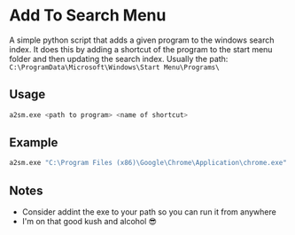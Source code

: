 # Add To Search Menu
A simple python script that adds a given program to the windows search index. It does this by adding
a shortcut of the program to the start menu folder and then updating the search index. Usually the
path: `C:\ProgramData\Microsoft\Windows\Start Menu\Programs\`

## Usage
```bash
a2sm.exe <path to program> <name of shortcut>
```

## Example
```bash
a2sm.exe "C:\Program Files (x86)\Google\Chrome\Application\chrome.exe" "Google Chrome"
```

## Notes
- Consider addint the exe to your path so you can run it from anywhere
- I'm on that good kush and alcohol 😎
